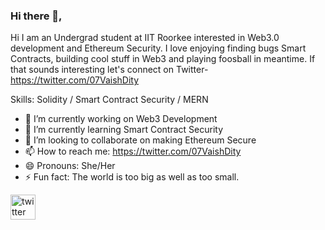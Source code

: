 ### Hi there 👋,  
Hi I am an Undergrad student at IIT Roorkee interested in Web3.0 development and Ethereum Security. I love enjoying finding bugs Smart Contracts, building cool stuff in Web3 and playing foosball in meantime. If that sounds interesting let's connect on Twitter- https://twitter.com/07VaishDity 

Skills: Solidity / Smart Contract Security / MERN 

- 🔭 I’m currently working on Web3 Development  
- 🌱 I’m currently learning Smart Contract Security 
- 👯 I’m looking to collaborate on making Ethereum Secure 
- 📫 How to reach me: https://twitter.com/07VaishDity 
- 😄 Pronouns: She/Her 
- ⚡ Fun fact: The world is too big as well as too small. 


[<img src='https://cdn.jsdelivr.net/npm/simple-icons@3.0.1/icons/twitter.svg' alt='twitter' height='40'>](https://twitter.com/https://twitter.com/07VaishDity)  

